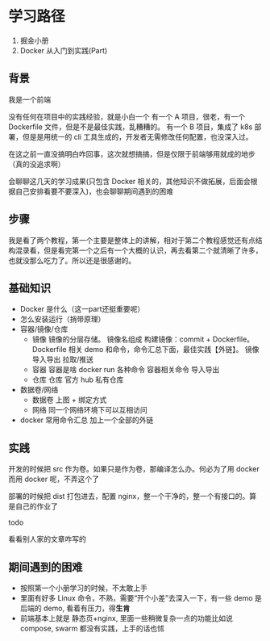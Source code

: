 # 学习路径

1. 掘金小册
2. Docker 从入门到实践(Part)

## 背景

我是一个前端

没有任何在项目中的实践经验，就是小白一个
有一个 A 项目，很老，有一个 Dockerfile 文件，但是不是最佳实践，乱糟糟的。
有一个 B 项目，集成了 k8s 部署，但是是用统一的 cli 工具生成的，开发者无需修改任何配置，也没深入过。

在这之前一直没搞明白咋回事，这次就想搞搞，但是仅限于前端够用就成的地步（真的没追求啊）

会聊聊这几天的学习成果(只包含 Docker 相关的，其他知识不做拓展，后面会根据自己安排看要不要深入)，也会聊聊期间遇到的困难

## 步骤

我是看了两个教程，第一个主要是整体上的讲解，相对于第二个教程感觉还有点结构混录看，但是看完第一个之后有一个大概的认识，再去看第二个就清晰了许多，也就没那么吃力了。所以还是很感谢的。

## 基础知识

- Docker 是什么（这一part还挺重要呢）
- 怎么安装运行（捎带原理）
- 容器/镜像/仓库
  + 镜像
    镜像的分层存储。
    镜像名组成
    构建镜像：commit + Dockerfile。Dockerfile 相关 demo 和命令，命令汇总下面，最佳实践【外链】。
    镜像导入导出
    拉取/推送
  + 容器
    容器是啥
    docker run 各种命令
    容器相关命令
    导入导出
  + 仓库
    仓库
    官方 hub
    私有仓库
- 数据卷/网络
  + 数据卷
    上图 + 绑定方式
  + 网络
    同一个网络环境下可以互相访问
- docker 常用命令汇总
  加上一个全部的外链

## 实践

开发的时候把 src 作为卷。如果只是作为卷，那编译怎么办。何必为了用 docker 而用 docker 呢，不弄这个了

部署的时候把 dist 打包进去，配置 nginx，整一个干净的，整一个有接口的。算是自己的作业了

todo

看看别人家的文章咋写的


## 期间遇到的困难

- 按照第一个小册学习的时候，不太敢上手
- 里面有好多 Linux 命令，不熟，需要“开个小差”去深入一下，有一些 demo 是后端的 demo, 看着有压力，得**生肯**
- 前端基本上就是 静态页+nginx, 里面一些稍微复杂一点的功能比如说 compose, swarm 都没有实践，上手的话也怵

